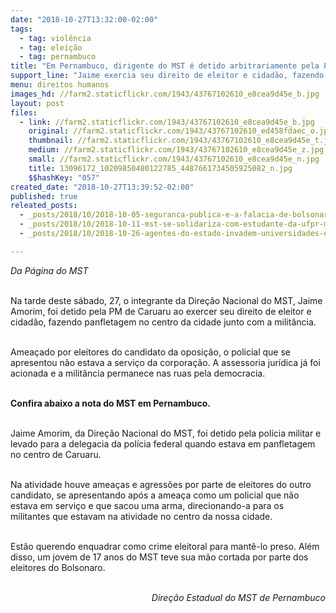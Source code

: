 ```yaml
---
date: "2018-10-27T13:32:00-02:00"
tags:
  - tag: violência
  - tag: eleição
  - tag: pernambuco
title: "Em Pernambuco, dirigente do MST é detido arbitrariamente pela PM "
support_line: "Jaime exercia seu direito de eleitor e cidadão, fazendo panfletagem no centro da cidade junto com a militância. "
menu: direitos humanos
images_hd: //farm2.staticflickr.com/1943/43767102610_e8cea9d45e_b.jpg
layout: post
files:
  - link: //farm2.staticflickr.com/1943/43767102610_e8cea9d45e_b.jpg
    original: //farm2.staticflickr.com/1943/43767102610_ed458fdaec_o.jpg
    thumbnail: //farm2.staticflickr.com/1943/43767102610_e8cea9d45e_t.jpg
    medium: //farm2.staticflickr.com/1943/43767102610_e8cea9d45e_z.jpg
    small: //farm2.staticflickr.com/1943/43767102610_e8cea9d45e_n.jpg
    title: 13096172_10209850480122785_4487661734505925082_n.jpg
    $$hashKey: "057"
created_date: "2018-10-27T13:39:52-02:00"
published: true
releated_posts:
  - _posts/2018/10/2018-10-05-seguranca-publica-e-a-falacia-de-bolsonaro.md
  - _posts/2018/10/2018-10-11-mst-se-solidariza-com-estudante-da-ufpr-mais-uma-vitima-da-violencia-e-da-intolerancia.md
  - _posts/2018/10/2018-10-26-agentes-do-estado-invadem-universidades-em-todo-o-pais-as-vesperas-do-2o-turno.md

---
```

<p><em>Da P&aacute;gina do MST&nbsp;</em></p>

<p><br />
Na tarde deste s&aacute;bado, 27, o integrante da Dire&ccedil;&atilde;o Nacional do MST, Jaime Amorim, foi detido pela PM de Caruaru ao exercer seu direito de eleitor e cidad&atilde;o, fazendo panfletagem no centro da cidade junto com a milit&acirc;ncia.&nbsp;</p>

<p><br />
Amea&ccedil;ado por eleitores do candidato da oposi&ccedil;&atilde;o, o policial que se apresentou n&atilde;o estava a servi&ccedil;o da corpora&ccedil;&atilde;o. A assessoria jur&iacute;dica j&aacute; foi acionada e a milit&acirc;ncia permanece nas ruas pela democracia.&nbsp;</p>

<p><br />
<strong>Confira abaixo a nota do MST em Pernambuco.&nbsp;</strong></p>

<p><br />
Jaime Amorim, da Dire&ccedil;&atilde;o Nacional do MST, foi detido pela pol&iacute;cia militar e levado para a delegacia da pol&iacute;cia federal quando estava em panfletagem no centro de Caruaru.</p>

<p><br />
Na atividade houve amea&ccedil;as e agress&otilde;es por parte de eleitores do outro candidato, se apresentando ap&oacute;s a amea&ccedil;a como um policial que n&atilde;o estava em servi&ccedil;o&nbsp;e que sacou uma arma, direcionando-a para os militantes que estavam na atividade no centro da nossa cidade.&nbsp;</p>

<p><br />
Est&atilde;o querendo enquadrar como crime eleitoral para mant&ecirc;-lo preso. Al&eacute;m disso, um jovem de 17 anos do MST teve sua m&atilde;o cortada por parte dos eleitores do Bolsonaro.</p>

<p style="text-align: right;"><br />
<em>Dire&ccedil;&atilde;o Estadual do MST de Pernambuco</em></p>

